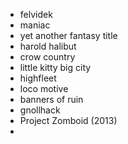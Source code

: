 - felvidek
- maniac
- yet another fantasy title
- harold halibut
- crow country
- little kitty big city
- highfleet
- loco motive
- banners of ruin
- gnollhack
- Project Zomboid (2013)
-